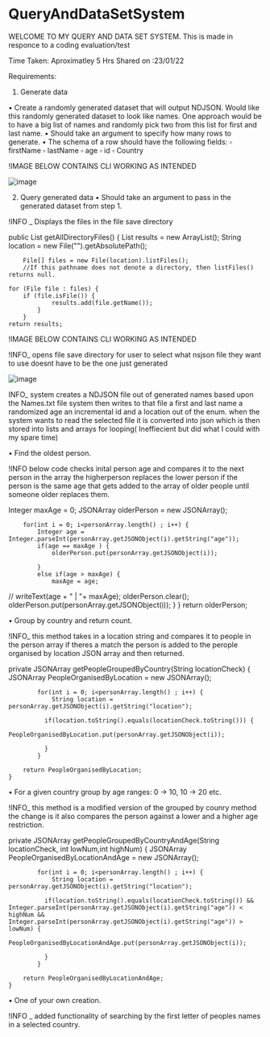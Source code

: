 # QueryAndDataSetSystem
WELCOME TO MY QUERY AND DATA SET SYSTEM.
This is made in responce to a coding evaluation/test 

Time Taken: Aproximatley 5 Hrs 
Shared on :23/01/22

Requirements: 

1.	Generate data

•	Create a randomly generated dataset that will output NDJSON. Would like this randomly generated dataset to look like names. One approach would be to have a big list of names and randomly pick two from this list for first and last name.
•	Should take an argument to specify how many rows to generate.
•	The schema of a row should have the following fields:
▫	firstName
▫	lastName
▫	age
▫	id
▫	Country

!IMAGE BELOW CONTAINS CLI WORKING AS INTENDED

![image](https://user-images.githubusercontent.com/63938964/150668157-a6f05f8e-2ede-48c6-8691-807a62034f94.png)

2.	Query generated data
•	Should take an argument to pass in the generated dataset from step 1.

!INFO _ 
Displays the files in the file save directory

public List<String> getAllDirectoryFiles() {
		List<String> results = new ArrayList<String>();
		String location = new File("").getAbsolutePath();

		File[] files = new File(location).listFiles();
		//If this pathname does not denote a directory, then listFiles() returns null. 

	for (File file : files) {
	    if (file.isFile()) {
		        results.add(file.getName());
		    }
		}
	return results;
  
!IMAGE BELOW CONTAINS CLI WORKING AS INTENDED
  
!INFO_ 
opens file save directory for user to select what nsjson file they want to use doesnt have to be the one just generated
  
![image](https://user-images.githubusercontent.com/63938964/150668231-ce4669e3-92bf-4ad8-a9e0-ffd847b927da.png)
  
INFO_ 
system creates a NDJSON file out of generated names based upon the Names.txt file
system then writes to that file a first and last name a randomized age an incremental id and a location out of the enum.
when the system wants to read the selected file it is converted into json which is then stored into lists and arrays for looping( Ineffiecient but did 
  what I could with my spare time) 
  
•	Find the oldest person.

!INFO 
below code checks inital person age and compares it to the next person in the array
the higherperson replaces the lower person
if the person is the same age that gets added to the array of older people until someone older 
replaces them. 

Integer maxAge = 0;
		JSONArray olderPerson  = new JSONArray();
		
		for(int i = 0; i<personArray.length() ; i++) {
			Integer age = Integer.parseInt(personArray.getJSONObject(i).getString("age"));
			if(age == maxAge ) {
				olderPerson.put(personArray.getJSONObject(i));
				
			}
			else if(age > maxAge) {
				maxAge = age;
//				writeText(age + " | "+ maxAge);
				olderPerson.clear();
				olderPerson.put(personArray.getJSONObject(i));
			}
		}
		return olderPerson;
    
•	Group by country and return count.
  
!INFO_ 
this method takes in a location string and compares it to people in the person array if theres a match the person is added to the perople organised by location JSON array and 
then returned.
  
private JSONArray getPeopleGroupedByCountry(String locationCheck) {
		JSONArray PeopleOrganisedByLocation  = new JSONArray();
		
			
			for(int i = 0; i<personArray.length() ; i++) {
				String location = personArray.getJSONObject(i).getString("location");
				
			  if(location.toString().equals(locationCheck.toString())) {
				  PeopleOrganisedByLocation.put(personArray.getJSONObject(i));
				  
			  }
			}
		  
		return PeopleOrganisedByLocation;
	}
•	For a given country group by age ranges: 0 -> 10, 10 -> 20 etc.
  
!INFO_ 
this method is a modified version of the grouped by counry method the change is it also compares the person against a lower and a higher age restriction.
  
private JSONArray getPeopleGroupedByCountryAndAge(String locationCheck, int lowNum,int highNum) {
		JSONArray PeopleOrganisedByLocationAndAge  = new JSONArray();
		
			
			for(int i = 0; i<personArray.length() ; i++) {
				String location = personArray.getJSONObject(i).getString("location");
				
			  if(location.toString().equals(locationCheck.toString()) && Integer.parseInt(personArray.getJSONObject(i).getString("age")) < highNum && Integer.parseInt(personArray.getJSONObject(i).getString("age")) > lowNum) {
				  PeopleOrganisedByLocationAndAge.put(personArray.getJSONObject(i));
				  
			  }
			}
		  
		return PeopleOrganisedByLocationAndAge;
	}
•	One of your own creation.
  
!INFO _ added functionality of searching by the first letter of peoples names in a selected country.
  
